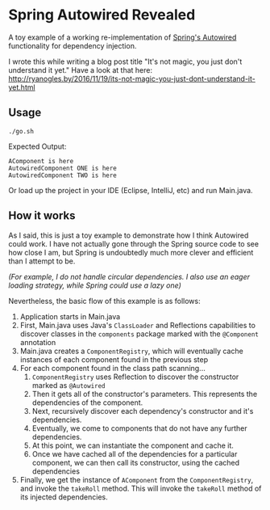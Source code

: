 Spring Autowired Revealed
===================

A toy example of a working re-implementation of [Spring's Autowired](http://docs.spring.io/spring/docs/current/javadoc-api/org/springframework/beans/factory/annotation/Autowired.html) functionality for dependency injection.

I wrote this while writing a blog post title "It's not magic, you just don't understand it yet." Have a look at that here: <http://ryanogles.by/2016/11/19/its-not-magic-you-just-dont-understand-it-yet.html>

## Usage

`./go.sh`

Expected Output:
```
AComponent is here
AutowiredComponent ONE is here
AutowiredComponent TWO is here
```

Or load up the project in your IDE (Eclipse, IntelliJ, etc) and run Main.java.


## How it works

As I said, this is just a toy example to demonstrate how I think Autowired could work. I have not actually gone through the Spring source code to see how close I am, but Spring is undoubtedly much more clever and efficient than I attempt to be.

_(For example, I do not handle circular dependencies. I also use an eager loading strategy, while Spring could use a lazy one)_

Nevertheless, the basic flow of this example is as follows:

1. Application starts in Main.java
1. First, Main.java uses Java's `ClassLoader` and Reflections capabilities to discover classes in the `components` package marked with the `@Component` annotation
1. Main.java creates a `ComponentRegistry`, which will eventually cache instances of each component found in the previous step
1. For each component found in the class path scanning...
    1. `ComponentRegistry` uses Reflection to discover the constructor marked as `@Autowired`
    1. Then it gets all of the constructor's parameters. This represents the dependencies of the component.
    1. Next, recursively discover each dependency's constructor and it's dependencies.
    1. Eventually, we come to components that do not have any further dependencies.
    1. At this point, we can instantiate the component and cache it.
    1. Once we have cached all of the dependencies for a particular component, we can then call its constructor, using the cached dependencies
1. Finally, we get the instance of `AComponent` from the `ComponentRegistry`, and invoke the `takeRoll` method. This will invoke the `takeRoll` method of its injected dependencies.
